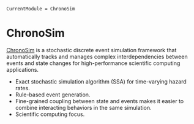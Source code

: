 ```@meta
CurrentModule = ChronoSim
```

# ChronoSim

[ChronoSim](https://github.com/adolgert/ChronoSim.jl) is a stochastic discrete event simulation framework that automatically tracks and manages complex interdependencies between events and state changes for high-performance scientific computing applications.

 * Exact stochastic simulation algorithm (SSA) for time-varying hazard rates.
 * Rule-based event generation.
 * Fine-grained coupling between state and events makes it easier to combine interacting behaviors in the same simulation.
 * Scientific computing focus.
